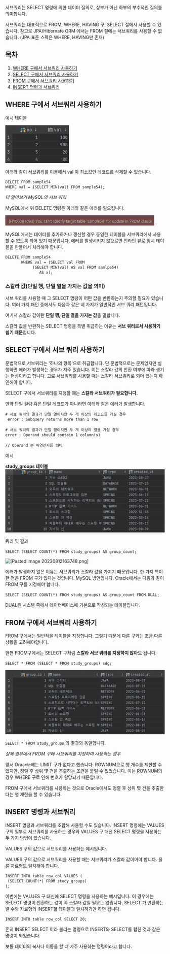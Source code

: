 
서브쿼리는 SELECT 명령에 의한 데이터 질의로, 상부가 아닌 하부의 부수적인 질의를 의미합니다.

서브쿼리는 대표적으로 FROM, WHERE, HAVING 구, SELECT 절에서 사용할 수 있습니다.
참고로 JPA/Hibernate ORM 에서는 FROM 절에는 서브쿼리를 사용할 수 없습니다. (JPA 표준 스펙은 WHERE, HAVING만 존재)

## 목차

1. [WHERE 구에서 서브쿼리 사용하기](#where-구에서-서브쿼리-사용하기)
2. [SELECT 구에서 서브쿼리 사용하기](#select-구에서-서브-쿼리-사용하기)
3. [FROM 구에서 서브쿼리 사용하기](#FROM-구에서-서브쿼리-사용하기)
4. [INSERT 명령과 서브쿼리](#INSERT-명령과-서브쿼리)


## WHERE 구에서 서브쿼리 사용하기

예시 테이블

![[Pasted image 20230810170214.png]](https://github.com/JxxHxxx/TIL/blob/master/database/SQL%20%EC%B2%AB%EA%B1%B8%EC%9D%8C/5%EC%9E%A5%20%EC%A7%91%EA%B3%84%EC%99%80%20%EC%84%9C%EB%B8%8C%EC%BF%BC%EB%A6%AC/Pasted%20image%2020230810170214.png)

아래와 같이 서브쿼리를 이용해서 val 이 최소값인 레코드를 삭제할 수 있습니다.

```
DELETE FROM sample54 
WHERE val = (SELECT MIN(val) FROM sample54);
```


*더 알아보기 MySQL의 서브 쿼리*

MySQL에서 위 DELETE 명령은 아래와 같은 에러를 일으킵니다.

![[Pasted image 20230810170410.png]](https://github.com/JxxHxxx/TIL/blob/master/database/SQL%20%EC%B2%AB%EA%B1%B8%EC%9D%8C/5%EC%9E%A5%20%EC%A7%91%EA%B3%84%EC%99%80%20%EC%84%9C%EB%B8%8C%EC%BF%BC%EB%A6%AC/Pasted%20image%2020230810170410.png)

MySQL에서는 데이터를 추가하거나 갱신할 경우 동일한 테이블을 서브쿼리에서 사용할 수 없도록 되어 있기 때문입니다. 에러를 발생시키지 않으르면 인라인 뷰로 임시 테이블을 만들어서 처리해야 합니다.

```
DELETE FROM sample54  
       WHERE val = (SELECT val FROM  
            (SELECT MIN(val) AS val FROM samlpe54)  
               AS x);
```


### 스칼라 값(단일 행, 단일 열을 가지는 값을 의미)

서브 쿼리를 사용할 때 그 SELECT 명령이 어떤 값을 반환하는지 주의할 필요가 있습니다.
여러 가지 패턴 중에서도 다음과 같은 네 가지가 일반적인 서브 쿼리 패턴입니다.


여기서 스칼라 값이란 **단일 행, 단일 열을 가지는 값**을 말합니다. 

스칼라 값을 반환하는 SELECT 명령을 특별 취급하는 이유는 **서브 쿼리로서 사용하기 쉽기 때문**입니다. 


## SELECT 구에서 서브 쿼리 사용하기 


문법적으로 서브쿼리는 '하나의 항목'으로 취급합니다. 단 문법적으로는 문제없지만 실행하면 에러가 발생하는 경우가 자주 있습니다. 이는 스칼라 값의 반환 여부에 따라 생기는 현상이라고 합니다. 고로 서브쿼리를 사용할 때는 스칼라 서브쿼리로 되어 있는지 확인해야 합니다.

SELECT 구에서 서브쿼리를 지정할 떄는 **스칼라 서브쿼리가 필요합니다.** 

만약 단일 컬럼 혹은 단일 레코드가 아니라면 아래와 같은 에러가 발생합니다.

```
# 서브 쿼리의 결과가 단일 열이지만 두 개 이상의 레코드를 가질 경우
 error : Subquery returns more than 1 row

# 서브 쿼리의 결과가 단일 행이지만 두 개 이상의 열을 가질 경우
error : Operand should contain 1 column(s)

// Operand 는 피연산자를 의미
```


예시

**study_groups 테이블**
![[Pasted image 20230812163734.png]](https://github.com/JxxHxxx/TIL/blob/master/database/SQL%20%EC%B2%AB%EA%B1%B8%EC%9D%8C/5%EC%9E%A5%20%EC%A7%91%EA%B3%84%EC%99%80%20%EC%84%9C%EB%B8%8C%EC%BF%BC%EB%A6%AC/Pasted%20image%2020230812163734.png)


쿼리 및 결과

`SELECT (SELECT COUNT(*) FROM study_groups) AS group_count;`

![[Pasted image 20230812163748.png]](https://github.com/JxxHxxx/TIL_2023/blob/master/database/SQL%20%EC%B2%AB%EA%B1%B8%EC%9D%8C/5%EC%9E%A5%20%EC%A7%91%EA%B3%84%EC%99%80%20%EC%84%9C%EB%B8%8C%EC%BF%BC%EB%A6%AC/Pasted%20image%2020230812163748.png)

에러가 발생하지 않은 이유는 서브쿼리가 스칼라 값을 가지기 때문입니다. 한 가지 특이한 점은 FROM 구가 없다는 것입니다. MySQL 방언입니다. Oracle에서는 다음과 같이 FROM 구를 지정해야 합니다.

`SELECT (SELECT COUNT(*) FROM study_groups) AS group_count FROM DUAL;`

DUAL은 시스템 쪽에서 데이터베이스에 기본으로 작성되는 테이블입니다.


## FROM 구에서 서브쿼리 사용하기

FROM 구에서는 일반적을 테이블을 지정합니다. 그렇기 떄문에 다른 구와는 조금 다른 상황을 고려해야합니다. 

한편 FROM구에서는 SELECT 구처럼 **스칼라 서브 쿼리를 지정하지 않아도** 됩니다. 


`SELECT * FROM (SELECT * FROM study_groups) sdg;`

![[Pasted image 20230812164909.png]](https://github.com/JxxHxxx/TIL/blob/master/database/SQL%20%EC%B2%AB%EA%B1%B8%EC%9D%8C/5%EC%9E%A5%20%EC%A7%91%EA%B3%84%EC%99%80%20%EC%84%9C%EB%B8%8C%EC%BF%BC%EB%A6%AC/Pasted%20image%2020230812164909.png)

`SELECT * FROM study_groups`  의 결과와 동일합니다. 


*실제 업무에서 FROM 구에 서브쿼리를 지정하여 사용하는 경우*

앞서 Oraacle에는 LIMIT 구가 없다고 했습니다. ROWNUM으로 행 개수를 제한할 수 있지만, 정렬 후 상위 몇 건을 추출하는 조건을 붙일 수 없었습니다. 이는 ROWNUM의 경우 WHERE 구로 인해 번호가 할당되기 때문입니다. 

FROM 구에서 서브쿼리를 사용하는 것으로 Oracle에서도 정렬 후 상위 몇 건을 추출한다는 행 제한을 할 수 있습니다.



## INSERT 명령과 서브쿼리

INSERT 명령과 서브쿼리를 조합해 사용할 수도 있습니다. INSERT 명령에는 VALUES 구의 일부로 서브쿼리를 사용하는 경우와 VALUES 구 대신 SELECT 명령을 사용하는 두 가지 방법이 있습니다.


VALUES 구의 값으로 서브쿼리를 사용하는 예시입니다.

VALUES 구의 값으로 서브쿼리를 사용할 때는 서브쿼리가 스칼라 값이어야 합니다. 물론 자료형도 일치해야 합니다.

```
INSERT INTO table_row_col VALUES (
 (SELECT COUNT(*) FROM study_groups)
);
```


이번에는 VALUES 구 대신에 SELECT 명령을 사용하는 예시입니다. 이 경우에는 SELECT 명령이 반환하는 값이 꼭 스칼라 값일 필요는 없습니다. SELECT 가 반환하는 열 수와 자료형의 INSERT할 테이블과 일치하기만 하면 됩니다.

```
INSERT INTO table row_col SELECT 20;
```

흔히 INSERT SELECT 이라 불리는 명령으로 INSERT와 SELECT를 합친 것과 같은 명령이 되었습니다.

보통 데이터의 복사나 이동을 할 떄 자주 사용하는 명령어라고 합니다.
